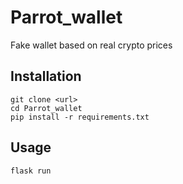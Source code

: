 # Parrot_wallet
Fake wallet based on real crypto prices

## Installation
```
git clone <url>
cd Parrot_wallet
pip install -r requirements.txt
```

## Usage
```
flask run
```